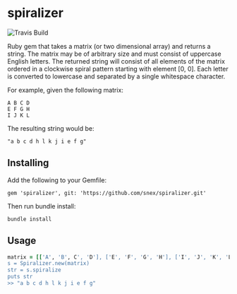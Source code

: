 # spiralizer
![Travis Build](https://travis-ci.org/snex/spiralizer.svg?branch=master)

Ruby gem that takes a matrix (or two dimensional array) and returns a string. The matrix may be of arbitrary size and must consist of uppercase English letters. The returned string will consist of all elements of the matrix ordered in a clockwise spiral pattern starting with element [0, 0]. Each letter is converted to lowercase and separated by a single whitespace character.

For example, given the following matrix:
```
A B C D
E F G H
I J K L
```

The resulting string would be:
```
"a b c d h l k j i e f g"
```

## Installing

Add the following to your Gemfile:

```
gem 'spiralizer', git: 'https://github.com/snex/spiralizer.git'
```

Then run bundle install:

```
bundle install
```

## Usage

```ruby
matrix = [['A', 'B', C', 'D'], ['E', 'F', 'G', 'H'], ['I', 'J', 'K', 'L']]
s = Spiralizer.new(matrix)
str = s.spiralize
puts str
>> "a b c d h l k j i e f g"

